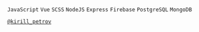 <code>JavaScript</code>
<code>Vue</code>
<code>SCSS</code>
<code>NodeJS</code>
<code>Express</code>
<code>Firebase</code>
<code>PostgreSQL</code>
<code>MongoDB</code>

<code>[@kirill_petrov](https://t.me/kirill_petrov)</code>
